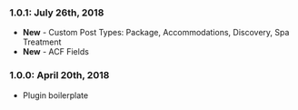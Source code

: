 ### 1.0.1: July 26th, 2018
* **New** - Custom Post Types: Package, Accommodations, Discovery, Spa Treatment
* **New** - ACF Fields

### 1.0.0: April 20th, 2018
* Plugin boilerplate